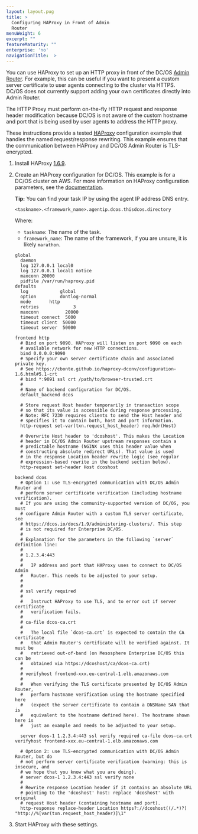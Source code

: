 ```yaml
---
layout: layout.pug
title: >
  Configuring HAProxy in Front of Admin
  Router
menuWeight: 6
excerpt: ""
featureMaturity: ""
enterprise: 'no'
navigationTitle:  >
---
```


<!-- This source repo for this topic is https://github.com/dcos/dcos-docs -->


You can use HAProxy to set up an HTTP proxy in front of the DC/OS [Admin Router](/docs/1.9/overview/architecture/components/#admin-router). For example, this can be useful if you want to present a custom server certificate to user agents connecting to the cluster via HTTPS. DC/OS does not currently support adding your own certificates directly into Admin Router.
 
The HTTP Proxy must perform on-the-fly HTTP request and response header modification because DC/OS is not aware of the custom hostname and port that is being used by user agents to address the HTTP proxy.

These instructions provide a tested [HAProxy](http://www.haproxy.org/) configuration example that handles the named request/response rewriting. This example ensures that the communication between HAProxy and DC/OS Admin Router is TLS-encrypted.

1.  Install HAProxy [1.6.9](http://www.haproxy.org/#down).

1.  Create an HAProxy configuration for DC/OS. This example is for a DC/OS cluster on AWS. For more information on HAProxy configuration parameters, see the [documentation](https://cbonte.github.io/haproxy-dconv/configuration-1.6.html#3).

    **Tip:** You can find your task IP by using the agent IP address DNS entry.
    
    ```
    <taskname>.<framework_name>.agentip.dcos.thisdcos.directory
    ```
    
    Where:
    
    * `taskname`: The name of the task.
    * `framework_name`: The name of the framework, if you are unsure, it is likely `marathon`.

    ```
    global
      daemon
      log 127.0.0.1 local0
      log 127.0.0.1 local1 notice
      maxconn 20000
      pidfile /var/run/haproxy.pid
    defaults
      log            global
      option         dontlog-normal
      mode		 http
      retries             3
      maxconn          20000
      timeout connect  5000
      timeout client  50000
      timeout server  50000
    
    frontend http
      # Bind on port 9090. HAProxy will listen on port 9090 on each 
      # available network for new HTTP connections.
      bind 0.0.0.0:9090
      # Specify your own server certificate chain and associated private key.
      # See https://cbonte.github.io/haproxy-dconv/configuration-1.6.html#5.1-crt
      # bind *:9091 ssl crt /path/to/browser-trusted.crt
      #
      # Name of backend configuration for DC/OS.
      default_backend dcos
    
      # Store request Host header temporarily in transaction scope
      # so that its value is accessible during response processing.
      # Note: RFC 7230 requires clients to send the Host header and
      # specifies it to contain both, host and port information.
      http-request set-var(txn.request_host_header) req.hdr(Host)
    
      # Overwrite Host header to 'dcoshost'. This makes the Location
      # header in DC/OS Admin Router upstream responses contain a
      # predictable hostname (NGINX uses this header value when
      # constructing absolute redirect URLs). That value is used
      # in the response Location header rewrite logic (see regular
      # expression-based rewrite in the backend section below).
      http-request set-header Host dcoshost
    
    backend dcos
      # Option 1: use TLS-encrypted communication with DC/OS Admin Router and
      # perform server certificate verification (including hostname verification).
      # If you are using the community-supported version of DC/OS, you must 
      # configure Admin Router with a custom TLS server certificate, see 
      # https://dcos.io/docs/1.9/administering-clusters/. This step 
      # is not required for Enterprise DC/OS.
      #
      # Explanation for the parameters in the following `server` definition line:
      # 
      # 1.2.3.4:443
      #
      #   IP address and port that HAProxy uses to connect to DC/OS Admin
      #   Router. This needs to be adjusted to your setup.
      #   
      #
      # ssl verify required
      #
      #   Instruct HAProxy to use TLS, and to error out if server certificate
      #   verification fails.
      #
      # ca-file dcos-ca.crt
      #
      #   The local file `dcos-ca.crt` is expected to contain the CA certificate
      #   that Admin Router's certificate will be verified against. It must be
      #   retrieved out-of-band (on Mesosphere Enterprise DC/OS this can be
      #   obtained via https://dcoshost/ca/dcos-ca.crt)
      #
      # verifyhost frontend-xxx.eu-central-1.elb.amazonaws.com
      #
      #   When verifying the TLS certificate presented by DC/OS Admin Router,
      #   perform hostname verification using the hostname specified here
      #   (expect the server certificate to contain a DNSName SAN that is
      #   equivalent to the hostname defined here). The hostname shown here is
      #   just an example and needs to be adjusted to your setup.
    
      server dcos-1 1.2.3.4:443 ssl verify required ca-file dcos-ca.crt verifyhost frontend-xxx.eu-central-1.elb.amazonaws.com
    
      # Option 2: use TLS-encrypted communication with DC/OS Admin Router, but do
      # not perform server certificate verification (warning: this is insecure, and
      # we hope that you know what you are doing).
      # server dcos-1 1.2.3.4:443 ssl verify none
      #
      # Rewrite response Location header if it contains an absolute URL
      # pointing to the 'dcoshost' host: replace 'dcoshost' with original
      # request Host header (containing hostname and port).
      http-response replace-header Location https?://dcoshost((/.*)?) "http://%[var(txn.request_host_header)]\1"
    ```

1.  Start HAProxy with these settings. 
